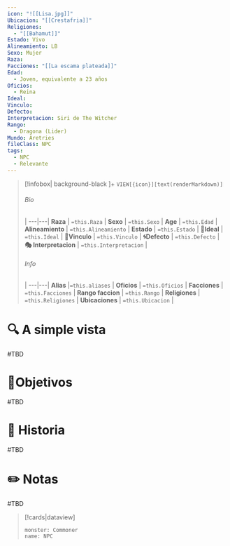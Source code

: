 ```yaml
---
icon: "![[Lisa.jpg]]"
Ubicacion: "[[Crestafria]]"
Religiones:
  - "[[Bahamut]]"
Estado: Vivo
Alineamiento: LB
Sexo: Mujer
Raza: 
Facciones: "[[La escama plateada]]"
Edad:
  - Joven, equivalente a 23 años
Oficios:
  - Reina
Ideal: 
Vinculo: 
Defecto: 
Interpretacion: Siri de The Witcher
Rango:
  - Dragona (Lider)
Mundo: Aretries
fileClass: NPC
tags:
  - NPC
  - Relevante
---
```


> [!infobox| background-black ]+
`VIEW[{icon}][text(renderMarkdown)]`
> ###### Bio
>  |
> ---|---|
> **Raza** | `=this.Raza` |
> **Sexo** | `=this.Sexo` |
> **Age** | `=this.Edad` |
> **Alineamiento** | `=this.Alineamiento` |
> **Estado** | `=this.Estado` |
>  **💭Ideal** | `=this.Ideal` |
>  **🔗Vinculo** | `=this.Vinculo` |
>  **🌀Defecto** | `=this.Defecto` |
>  **🎭 Interpretacion** | `=this.Interpretacion` |
> ###### Info
>  |
> ---|---|
> **Alias** |`=this.aliases` |
> **Oficios** | `=this.Oficios` |
> **Facciones** | `=this.Facciones` |
> **Rango faccion** |  `=this.Rango` |
> **Religiones** | `=this.Religiones` |
> **Ubicaciones** | `=this.Ubicacion` |

# 🔍 A simple vista

#TBD

# 🎯Objetivos

#TBD

# 📜 Historia

#TBD
# ✏️ Notas

#TBD

> [!cards|dataview] 
> ```statblock
>monster: Commoner
>name: NPC
> ```